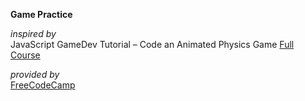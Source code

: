 __Game Practice__ 

*inspired by*\
JavaScript GameDev Tutorial – Code an Animated Physics Game [Full Course](https://www.youtube.com/watch?v=U34l-Xz5ynU)

*provided by*\
[FreeCodeCamp](https://www.freecodecamp.org/)